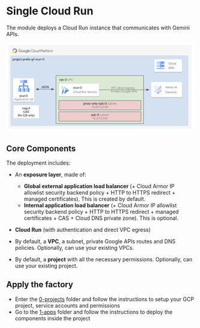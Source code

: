 # Single Cloud Run

The module deploys a Cloud Run instance that communicates with Gemini APIs.

![Architecture Diagram](./diagram.png)

## Core Components

The deployment includes:

- An **exposure layer**, made of:
  - **Global external application load balancer** (+ Cloud Armor IP allowlist security backend policy + HTTP to HTTPS redirect + managed certificates). This is created by default.
  - **Internal application load balancer** (+ Cloud Armor IP allowlist security backend policy + HTTP to HTTPS redirect + managed certificates + CAS + Cloud DNS private zone). This is optional.

- **Cloud Run** (with authentication and direct VPC egress)

- By default, a **VPC**, a subnet, private Google APIs routes and DNS policies. Optionally, can use your existing VPCs.
- By default, a **project** with all the necessary permissions. Optionally, can use your existing project.

## Apply the factory

- Enter the [0-projects](0-projects/README.md) folder and follow the instructions to setup your GCP project, service accounts and permissions
- Go to the [1-apps](1-apps/README.md) folder and follow the instructions to deploy the components inside the project
